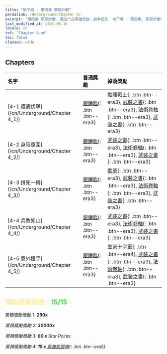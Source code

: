 ```yaml
---
title: "地下城 - 第四章 邪惡計劃"
permalink: /Underground/Chapter 4/
excerpt: "第四章 邪惡計劃. 魔法门之英雄无敌：战争纪元  地下城 - 第四章. 邪惡計劃"
last_modified_at: 2021-06-15
locale: cn
ref: "Chapter 4.md"
toc: false
classes: wide
---
```


## Chapters

  | 名字 |  首通獎勵 | 掉落獎勵 |
  |:------------|:------------|:------------| 
  | [4-1 遭遇伏擊](/cn/Underground/Chapter 4_1/) | [銀鑰匙](/cn/Items/con_693/){: .btn .btn--era3} | [骷髏戰士](/cn/Items/unt_208/){: .btn .btn--era3}, [武裝之書](/cn/Items/mat_25/){: .btn .btn--era3}, [法術卷軸](/cn/Items/con_694/){: .btn .btn--era3}, [武裝之書](/cn/Items/mat_18/){: .btn .btn--era3} |
  | [4-2 身陷重圍](/cn/Underground/Chapter 4_2/) | [銀鑰匙](/cn/Items/con_693/){: .btn .btn--era3} | [武裝之書](/cn/Items/mat_25/){: .btn .btn--era3}, [法術卷軸](/cn/Items/con_694/){: .btn .btn--era3}, [武裝之書](/cn/Items/mat_18/){: .btn .btn--era3} |
  | [4-3 拼死一搏](/cn/Underground/Chapter 4_3/) | [銀鑰匙](/cn/Items/con_693/){: .btn .btn--era3} | [歌革](/cn/Items/unt_227/){: .btn .btn--era3}, [武裝之書](/cn/Items/mat_25/){: .btn .btn--era3}, [法術卷軸](/cn/Items/con_694/){: .btn .btn--era3}, [武裝之書](/cn/Items/mat_18/){: .btn .btn--era3} |
  | [4-4 兵敗如山](/cn/Underground/Chapter 4_4/) | [銀鑰匙](/cn/Items/con_693/){: .btn .btn--era3} | [武裝之書](/cn/Items/mat_25/){: .btn .btn--era3}, [法術卷軸](/cn/Items/con_694/){: .btn .btn--era3}, [武裝之書](/cn/Items/mat_18/){: .btn .btn--era3} |
  | [4-5 意外援手](/cn/Underground/Chapter 4_5/) | [銀鑰匙](/cn/Items/con_693/){: .btn .btn--era3} | [皇家十字軍](/cn/Items/unt_193/){: .btn .btn--era4}, [武裝之書](/cn/Items/mat_25/){: .btn .btn--era3}, [法術卷軸](/cn/Items/con_694/){: .btn .btn--era3}, [武裝之書](/cn/Items/mat_18/){: .btn .btn--era3} |


## <span style="color: #ffeea0">   領取獎勵需要：</span><span style="color: #27f73a">15/15</span>

 累積獎勵獎勵 1:  **250x** <i class="fas fa-gem"/>

 累積獎勵獎勵 2:  **30000x** <i class="fas fa-coins"/>

 累積獎勵獎勵 3: **60 x** Star Points

 累積獎勵獎勵 4: **15 x** [英雄凱瑟琳](/cn/Items/her_361/){: .btn .btn--era5}

